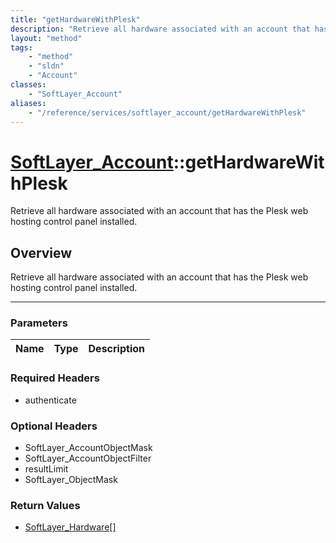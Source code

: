 ```yaml
---
title: "getHardwareWithPlesk"
description: "Retrieve all hardware associated with an account that has the Plesk web hosting control panel installed."
layout: "method"
tags:
    - "method"
    - "sldn"
    - "Account"
classes:
    - "SoftLayer_Account"
aliases:
    - "/reference/services/softlayer_account/getHardwareWithPlesk"
---
```

# [SoftLayer_Account](/reference/services/SoftLayer_Account)::getHardwareWithPlesk


Retrieve all hardware associated with an account that has the Plesk web hosting control panel installed.


## Overview 
Retrieve all hardware associated with an account that has the Plesk web hosting control panel installed.

-----

### Parameters 
|Name | Type | Description |
| --- | --- | --- |


### Required Headers
* authenticate


### Optional Headers
* SoftLayer_AccountObjectMask
* SoftLayer_AccountObjectFilter
* resultLimit
* SoftLayer_ObjectMask

### Return Values
* <a href='/reference/datatypes/SoftLayer_Hardware'>SoftLayer_Hardware[] </a>




